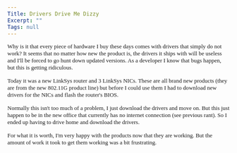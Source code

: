 ```yaml
---
Title: Drivers Drive Me Dizzy
Excerpt: ""
Tags: null
---
```

<p><font face=Verdana size=2>Why is it that every piece of hardware I buy these days comes with drivers that simply do not work? It seems that no matter how new the product is, the drivers it ships with will be useless and I'll be forced to go hunt down updated versions. As a developer I know that bugs happen, but this is getting ridiculous. </font></p>
<p><font face=Verdana size=2>Today it was a new LinkSys&nbsp;router and 3 LinkSys NICs. These are all brand new products (they are from the new 802.11G product line) but before I could use them I had to download new drivers for the NICs and flash the router's BIOS. </font></p>
<p><font face=Verdana size=2>Normally this isn't too much of a problem, I just download the drivers and move on. But this just happen to be&nbsp;in the new office that currently has no internet connection (see previous rant). So I ended up having to drive home and download the drivers. </font></p>
<p><font face=Verdana size=2>For what it is worth, I'm very happy with the products now that they are working. But the amount of work it took to get them working was a bit frustrating. </font></p>